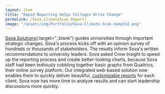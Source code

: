 ```yaml
---
layout: item
title: "Rapid Reporting Helps Colleges Drive Change"
permalink: /Sova_ClimateScan_Report/
image: "/assets/img/Portfolio/Sova-Climate-Scan-Sample2.png"
---
```


[Sova Solutions](https://sova.org/){:target="_blank"} guides universities through important strategic changes. Sova's process kicks off with an opinion survey of hundreds or thousands of stakeholders. The results inform Sova's written recommendations to university leaders. Sova asked Crow Insight to speed up the reporting process and create better-looking charts, because Sova staff had been tediously cobbling together basic graphs from Qualtrics, their online survey platform. Our integrated web-based solution now enables them to quickly deliver beautiful, [customizable reports](/assets/sova_climate_scan_report_2020-07-10_12-21-49_for_portfolio.pdf) for each client. Sova now has more time to analyze results and can start leadership discussions more quickly.